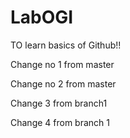 # LabOGI
TO learn basics of Github!!

Change no 1 from master

Change no 2 from master

Change 3 from branch1

Change 4 from branch 1


